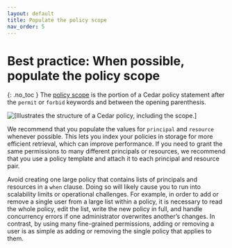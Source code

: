 ```yaml
---
layout: default
title: Populate the policy scope
nav_order: 5
---
```


# Best practice: When possible, populate the policy scope
{: .no_toc }
The [policy scope](../overview/terminology.html#policy) is the portion of a Cedar policy statement after the `permit` or `forbid` keywords and between the opening parenthesis.

![\[Illustrates the structure of a Cedar policy, including the scope.\]](images/structure-of-policy.png)

We recommend that you populate the values for `principal` and `resource` whenever possible. This lets you index your policies in storage for more efficient retrieval, which can improve performance. If you need to grant the same permissions to many different principals or resources, we recommend that you use a policy template and attach it to each principal and resource pair.

Avoid creating one large policy that contains lists of principals and resources in a `when` clause. Doing so will likely cause you to run into scalability limits or operational challenges. For example, in order to add or remove a single user from a large list within a policy, it is necessary to read the whole policy, edit the list, write the new policy in full, and handle concurrency errors if one administrator overwrites another’s changes. In contrast, by using many fine-grained permissions, adding or removing a user is as simple as adding or removing the single policy that applies to them.
